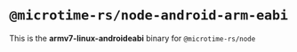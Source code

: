 # `@microtime-rs/node-android-arm-eabi`

This is the **armv7-linux-androideabi** binary for `@microtime-rs/node`
